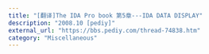 ```yaml
---
title: "[翻译]The IDA Pro book 第5章---IDA DATA DISPLAY"
description: "2008.10 [pediy]"
external_url: "https://bbs.pediy.com/thread-74838.htm"
category: "Miscellaneous"
---
```

